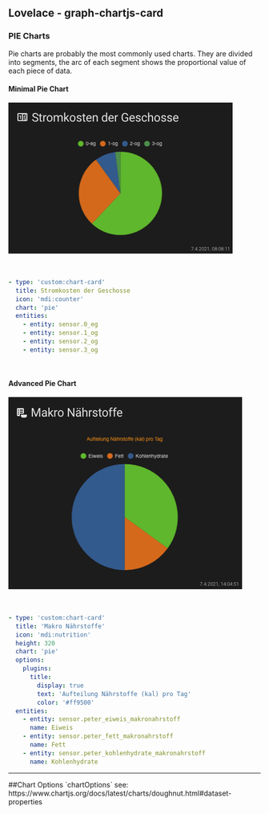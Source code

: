 ## Lovelace - graph-chartjs-card
### PIE Charts

Pie charts are probably the most commonly used charts. They are divided into segments, the arc of each segment shows the proportional value of each piece of data.

#### Minimal Pie Chart
![simplepie1](img/simplepie1.png)

<br>

```yaml
- type: 'custom:chart-card'
  title: Stromkosten der Geschosse
  icon: 'mdi:counter'
  chart: 'pie'
  entities:
    - entity: sensor.0_eg
    - entity: sensor.1_og
    - entity: sensor.2_og
    - entity: sensor.3_og
```
<br>

#### Advanced Pie Chart
![piechart](img/piechart.png)

<br>

```yaml
- type: 'custom:chart-card'
  title: 'Makro Nährstoffe'
  icon: 'mdi:nutrition'
  height: 320
  chart: 'pie'
  options:
    plugins:
      title:
        display: true
        text: 'Aufteilung Nährstoffe (kal) pro Tag'
        color: '#ff9500'
  entities:
    - entity: sensor.peter_eiweis_makronahrstoff
      name: Eiweis
    - entity: sensor.peter_fett_makronahrstoff
      name: Fett
    - entity: sensor.peter_kohlenhydrate_makronahrstoff
      name: Kohlenhydrate
```
<hr>
##Chart Options `chartOptions`
see: https://www.chartjs.org/docs/latest/charts/doughnut.html#dataset-properties